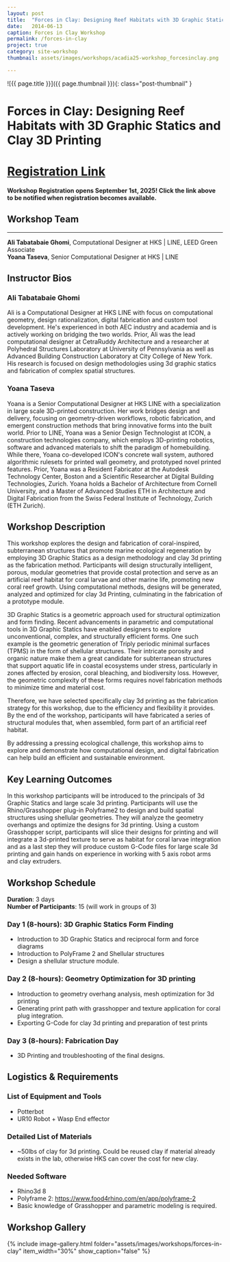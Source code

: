 ```yaml
---
layout: post
title:  "Forces in Clay: Designing Reef Habitats with 3D Graphic Statics and Clay 3D Printing"
date:   2014-06-13
caption: Forces in Clay Workshop
permalink: /forces-in-clay
project: true
category: site-workshop
thumbnail: assets/images/workshops/acadia25-workshop_forcesinclay.png

---
```


![{{ page.title }}]({{ page.thumbnail }}){: class="post-thumbnail" }

# Forces in Clay: Designing Reef Habitats with 3D Graphic Statics and Clay 3D Printing

# [Registration Link](https://www.eventbrite.com/e/acadia-2025-workshops-tickets-1559581613589?aff=oddtdtcreator)

**Workshop Registration opens September 1st, 2025! Click the link above to be notified when registration becomes available.**

## Workshop Team
---

**Ali Tabatabaie Ghomi**, Computational Designer at HKS | LINE, LEED Green Associate  
**Yoana Taseva**, Senior Computational Designer at HKS | LINE

## Instructor Bios

### Ali Tabatabaie Ghomi
Ali is a Computational Designer at HKS LINE with focus on computational geometry, design rationalization, digital fabrication and custom tool development. He's experienced in both AEC industry and academia and is actively working on bridging the two worlds. Prior, Ali was the lead computational designer at CetraRuddy Architecture and a researcher at Polyhedral Structures Laboratory at University of Pennsylvania as well as Advanced Building Construction Laboratory at City College of New York. His research is focused on design methodologies using 3d graphic statics and fabrication of complex spatial structures.

### Yoana Taseva
Yoana is a Senior Computational Designer at HKS LINE with a specialization in large scale 3D-printed construction. Her work bridges design and delivery, focusing on geometry-driven workflows, robotic fabrication, and emergent construction methods that bring innovative forms into the built world. Prior to LINE, Yoana was a Senior Design Technologist at ICON, a construction technologies company, which employs 3D-printing robotics, software and advanced materials to shift the paradigm of homebuilding. While there, Yoana co-developed ICON's concrete wall system, authored algorithmic rulesets for printed wall geometry, and prototyped novel printed features. Prior, Yoana was a Resident Fabricator at the Autodesk Technology Center, Boston and a Scientific Researcher at Digital Building Technologies, Zurich. Yoana holds a Bachelor of Architecture from Cornell University, and a Master of Advanced Studies ETH in Architecture and Digital Fabrication from the Swiss Federal Institute of Technology, Zurich (ETH Zurich).

## Workshop Description

This workshop explores the design and fabrication of coral-inspired, subterranean structures that promote marine ecological regeneration by employing 3D Graphic Statics as a design methodology and clay 3d printing as the fabrication method. Participants will design structurally intelligent, porous, modular geometries that provide costal protection and serve as an artificial reef habitat for coral larvae and other marine life, promoting new coral reef growth. Using computational methods, designs will be generated, analyzed and optimized for clay 3d Printing, culminating in the fabrication of a prototype module.

3D Graphic Statics is a geometric approach used for structural optimization and form finding. Recent advancements in parametric and computational tools in 3D Graphic Statics have enabled designers to explore unconventional, complex, and structurally efficient forms. One such example is the geometric generation of Triply periodic minimal surfaces (TPMS) in the form of shellular structures. Their intricate porosity and organic nature make them a great candidate for subterranean structures that support aquatic life in coastal ecosystems under stress, particularly in zones affected by erosion, coral bleaching, and biodiversity loss. However, the geometric complexity of these forms requires novel fabrication methods to minimize time and material cost.

Therefore, we have selected specifically clay 3d printing as the fabrication strategy for this workshop, due to the efficiency and flexibility it provides. By the end of the workshop, participants will have fabricated a series of structural modules that, when assembled, form part of an artificial reef habitat.

By addressing a pressing ecological challenge, this workshop aims to explore and demonstrate how computational design, and digital fabrication can help build an efficient and sustainable environment.

## Key Learning Outcomes

In this workshop participants will be introduced to the principals of 3d Graphic Statics and large scale 3d printing. Participants will use the Rhino/Grasshopper plug-in Polyframe2 to design and build spatial structures using shellular geometries. They will analyze the geometry overhangs and optimize the designs for 3d printing. Using a custom Grasshopper script, participants will slice their designs for printing and will integrate a 3d-printed texture to serve as habitat for coral larvae integration and as a last step they will produce custom G-Code files for large scale 3d printing and gain hands on experience in working with 5 axis robot arms and clay extruders.

## Workshop Schedule

**Duration**: 3 days  
**Number of Participants**: 15 (will work in groups of 3)

### Day 1 (8-hours): 3D Graphic Statics Form Finding
- Introduction to 3D Graphic Statics and reciprocal form and force diagrams
- Introduction to PolyFrame 2 and Shellular structures
- Design a shellular structure module.

### Day 2 (8-hours): Geometry Optimization for 3D printing
- Introduction to geometry overhang analysis, mesh optimization for 3d printing
- Generating print path with grasshopper and texture application for coral plug integration.
- Exporting G-Code for clay 3d printing and preparation of test prints

### Day 3 (8-hours): Fabrication Day
- 3D Printing and troubleshooting of the final designs.

## Logistics & Requirements

### List of Equipment and Tools
- Potterbot
- UR10 Robot + Wasp End effector

### Detailed List of Materials
- ~50lbs of clay for 3d printing. Could be reused clay if material already exists in the lab, otherwise HKS can cover the cost for new clay.

### Needed Software
- Rhino3d 8
- Polyframe 2: https://www.food4rhino.com/en/app/polyframe-2
- Basic knowledge of Grasshopper and parametric modeling is required.

## Workshop Gallery

{% include image-gallery.html folder="assets/images/workshops/forces-in-clay" item_width="30%" show_caption="false" %}
